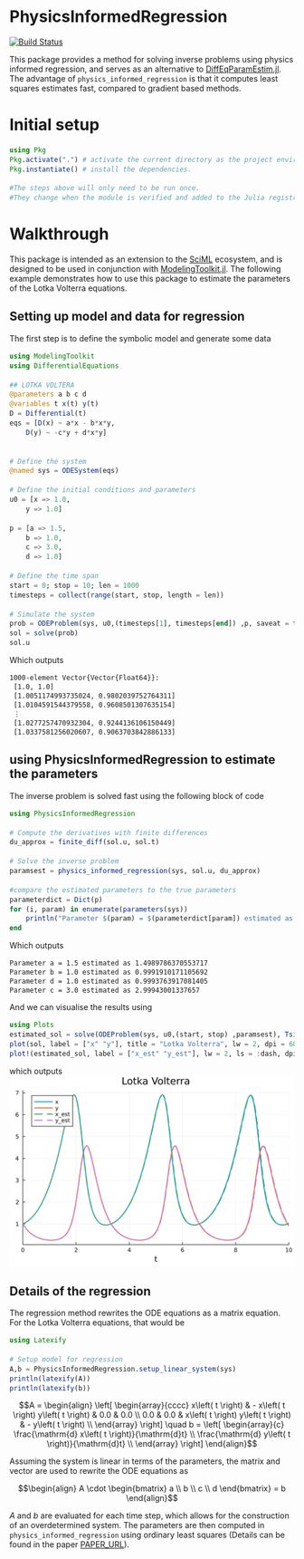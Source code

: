# PhysicsInformedRegression

[![Build Status](https://github.com/MarcusGalea/PhysicsInformedRegression.jl/actions/workflows/CI.yml/badge.svg?branch=master)](https://github.com/MarcusGalea/PhysicsInformedRegression.jl/actions/workflows/CI.yml?query=branch%3Amaster)

This package provides a method for solving inverse problems using physics informed regression, and serves as an alternative to [DiffEqParamEstim.jl](https://docs.sciml.ai/DiffEqParamEstim/stable/). The advantage of `physics_informed_regression` is that it computes least squares estimates fast, compared to gradient based methods.
# Initial setup

```julia
using Pkg
Pkg.activate(".") # activate the current directory as the project environment.
Pkg.instantiate() # install the dependencies.

#The steps above will only need to be run once. 
#They change when the module is verified and added to the Julia registry.
```

# Walkthrough
This package is intended as an extension to the [SciML](https://sciml.ai/) ecosystem, and is designed to be used in conjunction with [ModelingToolkit.jl](https://mtk.sciml.ai/dev/). The following example demonstrates how to use this package to estimate the parameters of the Lotka Volterra equations.
## Setting up model and data for regression
The first step is to define the symbolic model and generate some data
```julia
using ModelingToolkit
using DifferentialEquations

## LOTKA VOLTERA
@parameters a b c d
@variables t x(t) y(t)
D = Differential(t)
eqs = [D(x) ~ a*x - b*x*y,
    D(y) ~ -c*y + d*x*y]


# Define the system
@named sys = ODESystem(eqs)

# Define the initial conditions and parameters
u0 = [x => 1.0,
    y => 1.0]

p = [a => 1.5,
    b => 1.0,
    c => 3.0,
    d => 1.0]

# Define the time span
start = 0; stop = 10; len = 1000 
timesteps = collect(range(start, stop, length = len))

# Simulate the system
prob = ODEProblem(sys, u0,(timesteps[1], timesteps[end]) ,p, saveat = timesteps)
sol = solve(prob)
sol.u
```
Which outputs
```
1000-element Vector{Vector{Float64}}:
 [1.0, 1.0]
 [1.0051174993735024, 0.9802039752764311]
 [1.0104591544379558, 0.9608501307635154]
 ⋮
 [1.0277257470932304, 0.9244136106150449]
 [1.0337581256020607, 0.9063703842886133]
```
## using PhysicsInformedRegression to estimate the parameters
The inverse problem is solved fast using the following block of code
```julia
using PhysicsInformedRegression

# Compute the derivatives with finite differences
du_approx = finite_diff(sol.u, sol.t)

# Solve the inverse problem
paramsest = physics_informed_regression(sys, sol.u, du_approx)

#compare the estimated parameters to the true parameters
parameterdict = Dict(p)
for (i, param) in enumerate(parameters(sys))
    println("Parameter $(param) = $(parameterdict[param]) estimated as $(paramsest[param])")
end
```
Which outputs
```
Parameter a = 1.5 estimated as 1.4989786370553717
Parameter b = 1.0 estimated as 0.9991910171105692
Parameter d = 1.0 estimated as 0.9993763917081405
Parameter c = 3.0 estimated as 2.99943001337657
```
And we can visualise the results using
```julia
using Plots
estimated_sol = solve(ODEProblem(sys, u0,(start, stop) ,paramsest), Tsit5(), saveat = timesteps)
plot(sol, label = ["x" "y"], title = "Lotka Volterra", lw = 2, dpi = 600)
plot!(estimated_sol, label = ["x_est" "y_est"], lw = 2, ls = :dash, dpi = 600)
```
which outputs
![Lotka Volterra](https://github.com/MarcusGalea/PhysicsInformedRegression.jl/blob/main/plots/lotka_volterra.png)


## Details of the regression
The regression method rewrites the ODE equations as a matrix equation. For the Lotka Volterra equations, that would be
```julia
using Latexify

# Setup model for regression
A,b = PhysicsInformedRegression.setup_linear_system(sys)
println(latexify(A)) 
println(latexify(b))
```
```math
A =
\begin{align}
\left[
\begin{array}{cccc}
x\left( t \right) &  - x\left( t \right) y\left( t \right) & 0.0 & 0.0 \\
0.0 & 0.0 & x\left( t \right) y\left( t \right) &  - y\left( t \right) \\
\end{array}
\right]
\quad
b = 
\left[
\begin{array}{c}
\frac{\mathrm{d} x\left( t \right)}{\mathrm{d}t} \\
\frac{\mathrm{d} y\left( t \right)}{\mathrm{d}t} \\
\end{array}
\right]
\end{align}
```
Assuming the system is linear in terms of the parameters, the matrix and vector are used to rewrite the ODE equations as
```math
\begin{align}
A \cdot \begin{bmatrix} a \\ b \\ c \\ d \end{bmatrix} = b
\end{align}
```

$A$ and $b$ are evaluated for each time step, which allows for the construction of an overdetermined system. The parameters are then computed in `physics_informed_regression` using ordinary least squares (Details can be found in the paper [PAPER_URL]()).

